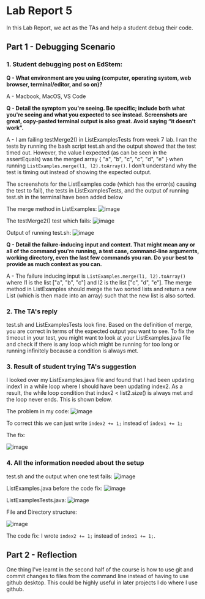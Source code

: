 # Lab Report 5


In this Lab Report, we act as the TAs and help a student debug their code.


## Part 1 - Debugging Scenario


### 1. Student debugging post on EdStem:


**Q - What environment are you using (computer, operating system, web browser, terminal/editor, and so on)?**


A - Macbook, MacOS, VS Code


**Q - Detail the symptom you're seeing. Be specific; include both what you're seeing and what you expected to see instead. 
Screenshots are great, copy-pasted terminal output is also great. Avoid saying “it doesn't work”.**


A - I am failing testMerge2() in ListExamplesTests from week 7 lab. I ran the tests by running the bash script test.sh
and the output showed that the test timed out. However, the value I expected (as can be seen in the assertEquals) was the
merged array { "a", "b", "c", "c", "d", "e" } when running ```ListExamples.merge(l1, l2).toArray()```. I don't understand why 
the test is timing out instead of showing the expected output. 


The screenshots for the ListExamples code (which has the error(s) causing the test to fail), the tests in ListExamplesTests, and
the output of running test.sh in the terminal have been added below


The merge method in ListExamples:
![image](z_merge.png)


The testMerge2() test which fails:
![image](z_failingtest.png)

Output of running test.sh:
![image](z_bashoutput.png)

**Q - Detail the failure-inducing input and context. That might mean any or all of the command you're running, a test case, 
command-line arguments, working directory, even the last few commands you ran. Do your best to provide as much context as you can.**

A - The failure inducing input is ```ListExamples.merge(l1, l2).toArray()``` where l1 is the list ["a", "b", "c"] and l2
is the list ["c", "d", "e"]. The merge method in ListExamples should merge the two sorted lists and return a new List (which is 
then made into an array) such that the new list is also sorted.


### 2. The TA's reply

test.sh and ListExamplesTests look fine. Based on the definition of merge, you are correct in terms of the expected output you want to see.
To fix the timeout in your test, you might want to look at your ListExamples.java file and check if there is any loop which might be running for 
too long or running infinitely because a condition is always met.

### 3. Result of student trying TA's suggestion

I looked over my ListExamples.java file and found that I had been updating index1 in a while loop where I should have been updating index2. As a result,
the while loop condition that index2 < list2.size() is always met and the loop never ends. This is shown below.

The problem in my code:
![image](z_codeproblem.png)

To correct this we can just write ```index2 += 1;``` instead of ```index1 += 1;```

The fix:

![image](z_codefix.png)

### 4. All the information needed about the setup

test.sh and the output when one test fails:
![image](z_bashrun.png)

ListExamples.java before the code fix:
![image](z_listexamples.png)

ListExamplesTests.java:
![image](z_ListExamplesTests.png)

File and Directory structure:

![image](z_filedirstructure.png)

The code fix: I wrote ```index2 += 1;``` instead of ```index1 += 1;```.


## Part 2 - Reflection
One thing I've learnt in the second half of the course is how to use git and commit changes to files from the command line 
instead of having to use github desktop. This could be highly useful in later projects I do where I use github.


